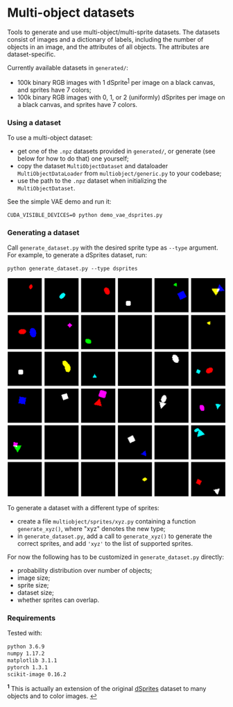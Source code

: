 # Multi-object datasets

Tools to generate and use multi-object/multi-sprite datasets.
The datasets consist of images and a dictionary of labels, including the number
of objects in an image, and the attributes of all objects. The attributes are
dataset-specific.

Currently available datasets in `generated/`:
- 100k binary RGB images with 1 dSprite<sup id="a1">[1](#f1)</sup> per image on a black canvas, and 
sprites have 7 colors;
- 100k binary RGB images with 0, 1, or 2 (uniformly) dSprites per image on 
a black canvas, and sprites have 7 colors.


### Using a dataset

To use a multi-object dataset:
- get one of the `.npz` datasets provided in `generated/`, or generate (see below 
for how to do that) one yourself;
- copy the dataset `MultiObjectDataset` and dataloader `MultiObjectDataLoader`
from `multiobject/generic.py` to your codebase;
- use the path to the `.npz` dataset when initializing the `MultiObjectDataset`.

See the simple VAE demo and run it:
```
CUDA_VISIBLE_DEVICES=0 python demo_vae_dsprites.py
```


### Generating a dataset

Call `generate_dataset.py` with the desired sprite type as `--type` argument. 
For example, to generate a dSprites dataset, run:
```
python generate_dataset.py --type dsprites
```

![generated samples](./.readme_figs/generated.png)

To generate a dataset with a different type of sprites:
- create a file `multiobject/sprites/xyz.py` containing a function 
`generate_xyz()`, where "xyz" denotes the new type;
- in `generate_dataset.py`, add a call to `generate_xyz()` to generate the
correct sprites, and add `'xyz'` to the list of supported sprites.

For now the following has to be customized in `generate_dataset.py` directly:
- probability distribution over number of objects;
- image size;
- sprite size;
- dataset size;
- whether sprites can overlap.



### Requirements

Tested with:
```
python 3.6.9
numpy 1.17.2
matplotlib 3.1.1
pytorch 1.3.1
scikit-image 0.16.2
```


<b id="f1"><sup>1</sup></b> This is actually an extension of the original [dSprites](https://github.com/deepmind/dsprites-dataset)
dataset to many objects and to color images. [↩](#a1)
